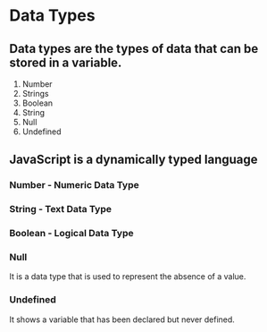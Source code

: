 # Data Types

## Data types are the types of data that can be stored in a variable.

1. Number
2. Strings
3. Boolean
4. String
5. Null
6. Undefined

## JavaScript is a dynamically typed language

### Number - Numeric Data Type

### String - Text Data Type

### Boolean - Logical Data Type

### Null 
It is a data type that is used to represent the absence of a value.

### Undefined 
It shows a variable that has been declared but never defined.

